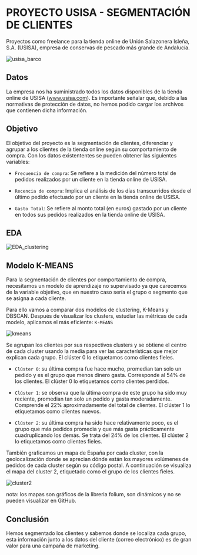 # PROYECTO USISA - SEGMENTACIÓN DE CLIENTES
Proyectos como freelance  para la tienda online de Unión Salazonera Isleña, S.A. (USISA),  empresa de conservas de pescado más grande de Andalucía.

![usisa_barco](https://github.com/AndresMembrillo/proyecto-usisa/assets/145653361/d019eb2f-299d-4f14-b5c2-a1bae1c6bb58)

## Datos
La empresa nos ha suministrado todos los datos disponibles de la tienda online de USISA (www.usisa.com). Es importante señalar que, debido a las normativas de protección de datos, no hemos podido cargar los archivos que contienen dicha información.

## Objetivo 
El objetivo del proyecto es la segmentación de clientes, diferenciar y agrupar a los clientes de la tienda online según su comportamiento de compra. Con los datos existententes se pueden obtener las siguientes variables:

- `Frecuencia de compra`: Se refiere a la medición del número total de pedidos realizados por un cliente en la tienda online de USISA. 

- `Recencia de compra`: Implica el análisis de los días transcurridos desde el último pedido efectuado por un cliente en la tienda online de USISA.

- `Gasto Total`: Se refiere al monto total (en euros) gastado por un cliente en todos sus pedidos realizados en la tienda online de USISA.

## EDA

![EDA_clustering](https://github.com/AndresMembrillo/proyecto-usisa/assets/145653361/22cefa6b-f4d0-4541-ada2-d854a24b56e2)

## Modelo K-MEANS
Para la segmentación de clientes por comportamiento de compra, necesitamos un modelo de aprendizaje no supervisado ya que carecemos de la variable objetivo, que en nuestro caso sería el grupo o segmento que se asigna a cada cliente.

Para ello vamos a comparar dos modelos de clustering, K-Means y DBSCAN. Después de visualizar los clusters, estudiar las métricas de cada modelo, aplicamos el más eficiente: `K-MEANS`

![kmeans](https://github.com/AndresMembrillo/proyecto-usisa/assets/145653361/39023b00-5e1a-4691-af45-62390ea09e00)

Se agrupan los clientes por sus respectivos clusters y se obtiene el centro de cada cluster usando la media para ver las características que mejor explican cada grupo. El clúster 0  lo etiquetamos como clientes fieles.

- `Clúster 0`: su última compra fue hace mucho, promedian tan solo un pedido y es el grupo que menos dinero gasta. Corresponde al 54% de los clientes. El clúster 0  lo etiquetamos como clientes perdidos.

- `Clúster 1`: se observa que la última compra de este grupo ha sido muy reciente, promedian tan solo un pedido y gasta moderadamente. Comprende el 22% aproximadamente del total de clientes. El clúster 1  lo etiquetamos como clientes nuevos.

- `Clúster 2`: su última compra ha sido hace relativamente poco, es el grupo que más pedidos promedia y que más gasta prácticamente cuadruplicando los demás. Se trata del 24% de los clientes. El clúster 2 lo etiquetamos como clientes fieles.

También graficamos un mapa de España por cada cluster, con la geolocalización donde se aprecian dónde están los mayores volúmenes de pedidos de cada cluster según su código postal. A continuación se visualiza el mapa del cluster 2, etiquetado como el grupo de los clientes fieles.

![cluster2](https://github.com/AndresMembrillo/proyecto-usisa/assets/145653361/bf86ea3b-d3a6-468b-bde4-2583e810ac5c)


  nota: los mapas son gráficos de la libreria folium, son dinámicos y no se pueden visualizar en GitHub.

## Conclusión
Hemos segmentado los clientes y sabemos donde se localiza cada grupo, esta información junto a los datos del cliente (correo electrónico) es de gran valor para una campaña de marketing.

